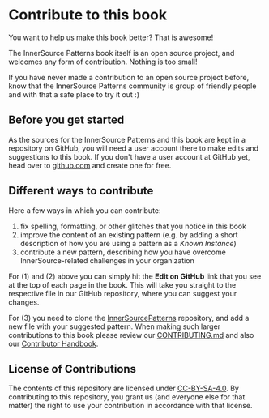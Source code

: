 # Contribute to this book

You want to help us make this book better? That is awesome!

The InnerSource Patterns book itself is an open source project, and welcomes any form of contribution. Nothing is too small!

If you have never made a contribution to an open source project before, know that the InnerSource Patterns community is group of friendly people and with that a safe place to try it out :)

## Before you get started

As the sources for the InnerSource Patterns and this book are kept in a repository on GitHub, you will need a user account there to make edits and  suggestions to this book. If you don't have a user account at GitHub yet, head over to [github.com](https://github.com) and create one for free.

## Different ways to contribute

Here a few ways in which you can contribute:

1. fix spelling, formatting, or other glitches that you notice in this book
2. improve the content of an existing pattern (e.g. by adding a short description of how you are using a pattern as a _Known Instance_)
3. contribute a new pattern, describing how you have overcome InnerSource-related challenges in your organization

For (1) and (2) above you can simply hit the **Edit on GitHub** link that you see at the top of each page in the book. This will take you straight to the respective file in our GitHub repository, where you can suggest your changes.

For (3) you need to clone the [InnerSourcePatterns](https://github.com/InnerSourceCommons/InnerSourcePatterns) repository, and add a new file with your suggested pattern. When making such larger contributions to this book please review our [CONTRIBUTING.md](../CONTRIBUTING.md) and also our [Contributor Handbook](../meta/contributor-handbook.md).

## License of Contributions

The contents of this repository are licensed under [CC-BY-SA-4.0](../LICENSE.txt). By contributing to this repository, you grant us (and everyone else for that matter) the right to use your contribution in accordance with that license.
